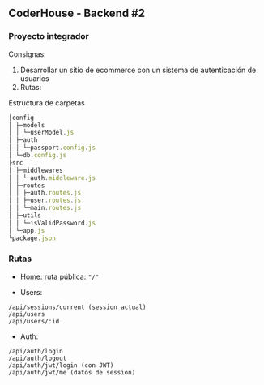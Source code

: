 ## CoderHouse - Backend #2

### Proyecto integrador

Consignas:
1. Desarrollar un sitio de ecommerce con un sistema de autenticación de usuarios
2. Rutas: 


Estructura de carpetas

```js
│config
│ ├─models
│ │ └─userModel.js  
│ ├─auth
│ │ └─passport.config.js
│ └─db.config.js
├src
│ ├─middlewares
│ │ └─auth.middleware.js
│ ├─routes
│ │ ├─auth.routes.js
│ │ ├─user.routes.js
│ │ └─main.routes.js
│ ├─utils
│ │ └─isValidPassword.js
│ └─app.js
└package.json
```

### Rutas

- Home: 
ruta pública: `"/"`

- Users:
```
/api/sessions/current (session actual)
/api/users
/api/users/:id
```

- Auth:
```
/api/auth/login
/api/auth/logout
/api/auth/jwt/login (con JWT)
/api/auth/jwt/me (datos de session)
```
